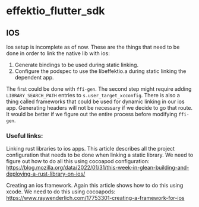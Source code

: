 # effektio_flutter_sdk

## IOS

Ios setup is incomplete as of now. These are the things that need to be done in order to link the native lib with ios:

1. Generate bindings to be used during static linking.
2. Configure the podspec to use the libeffektio.a during static linking the dependent app. 

The first could be done with `ffi-gen`. The second step might require adding `LIBRARY_SEARCH_PATH` entries to `s.user_target_xcconfig`.
There is also a thing called frameworks that could be used for dynamic linking in our ios app. Generating headers will not be necessary if we decide to go that route. It would be better if we figure out the entire process before modifying `ffi-gen`.

### Useful links:

Linking rust libraries to ios apps. This article describes all the project configuration that needs to be done when linking a static library. We need to figure out how to do all this using cocoapod configuration: https://blog.mozilla.org/data/2022/01/31/this-week-in-glean-building-and-deploying-a-rust-library-on-ios/

Creating an ios framework. Again this article shows how to do this using xcode. We need to do this using cocoapods: https://www.raywenderlich.com/17753301-creating-a-framework-for-ios
